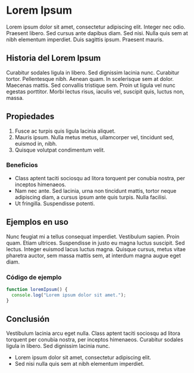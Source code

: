# Lorem Ipsum

Lorem ipsum dolor sit amet, consectetur adipiscing elit. Integer nec odio. Praesent libero. Sed cursus ante dapibus diam. Sed nisi. Nulla quis sem at nibh elementum imperdiet. Duis sagittis ipsum. Praesent mauris.

## Historia del Lorem Ipsum

Curabitur sodales ligula in libero. Sed dignissim lacinia nunc. Curabitur tortor. Pellentesque nibh. Aenean quam. In scelerisque sem at dolor. Maecenas mattis. Sed convallis tristique sem. Proin ut ligula vel nunc egestas porttitor. Morbi lectus risus, iaculis vel, suscipit quis, luctus non, massa.

## Propiedades

1. Fusce ac turpis quis ligula lacinia aliquet.  
2. Mauris ipsum. Nulla metus metus, ullamcorper vel, tincidunt sed, euismod in, nibh.  
3. Quisque volutpat condimentum velit.  

### Beneficios

- Class aptent taciti sociosqu ad litora torquent per conubia nostra, per inceptos himenaeos.  
- Nam nec ante. Sed lacinia, urna non tincidunt mattis, tortor neque adipiscing diam, a cursus ipsum ante quis turpis. Nulla facilisi.  
- Ut fringilla. Suspendisse potenti.

## Ejemplos en uso

Nunc feugiat mi a tellus consequat imperdiet. Vestibulum sapien. Proin quam. Etiam ultrices. Suspendisse in justo eu magna luctus suscipit. Sed lectus. Integer euismod lacus luctus magna. Quisque cursus, metus vitae pharetra auctor, sem massa mattis sem, at interdum magna augue eget diam.

### Código de ejemplo

```javascript
function loremIpsum() {
  console.log("Lorem ipsum dolor sit amet.");
}
```

## Conclusión

Vestibulum lacinia arcu eget nulla. Class aptent taciti sociosqu ad litora torquent per conubia nostra, per inceptos himenaeos. Curabitur sodales ligula in libero. Sed dignissim lacinia nunc.
 - Lorem ipsum dolor sit amet, consectetur adipiscing elit.
 - Sed nisi nulla quis sem at nibh elementum imperdiet.
